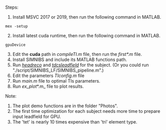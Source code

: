 Steps:
1. Install MSVC 2017 or 2019, then run the following command in MATLAB.
```
mex -setup
```
2. Install latest cuda runtime, then run the following command in MATLAB.

```
gpuDevice
```

3. Edit the  **cuda**  path in  _compileTI.m_  file, then run the  _first*.m_  file.
4. Install SIMNIBS and include its MATLAB functions path. 
5. Run  [_headreco_](https://simnibs.github.io/simnibs/build/html/documentation/command_line/headreco.html?highlight=headreco)  and  [_tdcsleadfield_](https://simnibs.github.io/simnibs/build/html/documentation/sim_struct/tdcsleadfield.html#tdcsleadfield-doc)  for the subject. 
    (Or you could run "./script/SIMNIBS_LF/SIMNIBS_pipeline.m".)
6. Edit the parameters  _TIconfig.m_  file
7. Run  _main.m_  file to optimal TIs parameters.
8. Run  _ex_plot_*.m_  file to plot results.

Note:
1. The plot demo functions are in the folder "Photos".
2. The first time optimization for each subject needs more time to prepare input leadfield for GPU.
3. The 'tet' is nearly 10 times expensive than 'tri' element type.
 
